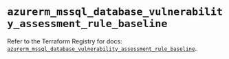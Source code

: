 # `azurerm_mssql_database_vulnerability_assessment_rule_baseline`

Refer to the Terraform Registry for docs: [`azurerm_mssql_database_vulnerability_assessment_rule_baseline`](https://registry.terraform.io/providers/hashicorp/azurerm/3.101.0/docs/resources/mssql_database_vulnerability_assessment_rule_baseline).
